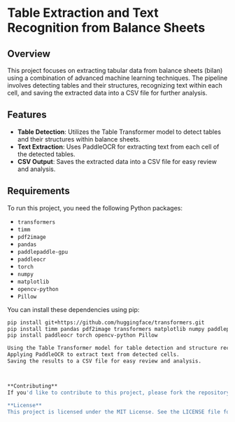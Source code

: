 # Table Extraction and Text Recognition from Balance Sheets

## Overview
This project focuses on extracting tabular data from balance sheets (bilan) using a combination of advanced machine learning techniques. The pipeline involves detecting tables and their structures, recognizing text within each cell, and saving the extracted data into a CSV file for further analysis.

## Features
- **Table Detection**: Utilizes the Table Transformer model to detect tables and their structures within balance sheets.
- **Text Extraction**: Uses PaddleOCR for extracting text from each cell of the detected tables.
- **CSV Output**: Saves the extracted data into a CSV file for easy review and analysis.

## Requirements
To run this project, you need the following Python packages:

- `transformers`
- `timm`
- `pdf2image`
- `pandas`
- `paddlepaddle-gpu`
- `paddleocr`
- `torch`
- `numpy`
- `matplotlib`
- `opencv-python`
- `Pillow`

You can install these dependencies using pip:

```bash
pip install git+https://github.com/huggingface/transformers.git
pip install timm pandas pdf2image transformers matplotlib numpy paddlepaddle-gpu==2.5.1.post112 -f https://www.paddlepaddle.org.cn/whl/stable.html
pip install paddleocr torch opencv-python Pillow

Using the Table Transformer model for table detection and structure recognition.
Applying PaddleOCR to extract text from detected cells.
Saving the results to a CSV file for easy review and analysis.



**Contributing**
If you'd like to contribute to this project, please fork the repository, make your changes, and submit a pull request. We appreciate your help in improving this tool!

**License**
This project is licensed under the MIT License. See the LICENSE file for detail
